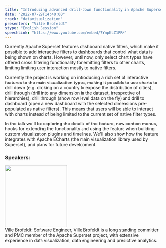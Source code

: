 ```yaml
---
title: "Introducing advanced drill-down functionality in Apache Superset using Apache ECharts"
date: "2022-07-29T14:40:00"
track: "datavisualization"
presenters: "Ville Brofeldt"
stype: "English Session"
speechLink: "https://www.youtube.com/embed/7YnpKLZ1PRM"
---
```

Currently Apache Superset features dashboard native filters, which make it possible to add interactive filters to dashboards that control what data is being shown on charts. However, until now, only select chart types have offered cross filtering functionality for emitting filters to other charts, limiting limiting user interaction mostly to native filters.

Currently the project is working on introducing a rich set of interactive features to the main visualization types, making it possible to use charts to drill down (e.g. clicking on a country to expose the distribution of cities), drill through (drill into any dimension in the dataset, irrespective of hierarchies), drill through (show row level data on the fly) and drill to dashboard (open a new dashboard with the selected dimensions pre-populated as native filters). This means that users will be able to interact with charts instead of being limited to the current set of native filter types.

In the talk we'll be exploring the details of the feature, new context menus, hooks for extending the functionality and using the feature when building custom visualization plugins and timelines. We'll also show how the feature integrates with Apache ECharts (the main visualization library used by Superset), and plans for future development.
 ### Speakers:
 <img src="images/speaker/1227.png" width="200" /><br>Ville Brofeldt: Software Engineer, Ville Brofeldt is a long standing committer and PMC member of the Apache Superset project, with extensive experience in data visualization, data engineering and predictive analytics.
